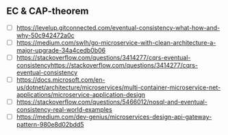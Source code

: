 ## EC & CAP-theorem

- [ ] https://levelup.gitconnected.com/eventual-consistency-what-how-and-why-50c942472a0c
- [ ] https://medium.com/swlh/go-microservice-with-clean-architecture-a-major-upgrade-34a4cedb0b06
- [ ] https://stackoverflow.com/questions/3414277/cqrs-eventual-consistencyhttps://stackoverflow.com/questions/3414277/cqrs-eventual-consistency
- [ ] https://docs.microsoft.com/en-us/dotnet/architecture/microservices/multi-container-microservice-net-applications/microservice-application-design
- [ ] https://stackoverflow.com/questions/5466012/nosql-and-eventual-consistency-real-world-examples
- [ ] https://medium.com/dev-genius/microservices-design-api-gateway-pattern-980e8d02bdd5
